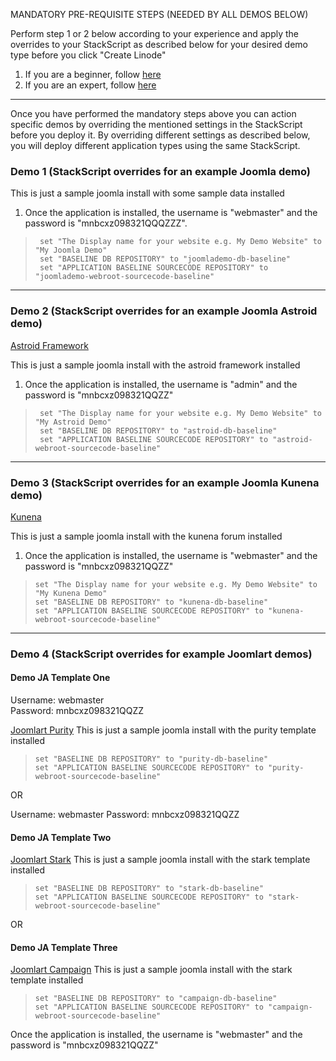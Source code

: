 MANDATORY PRE-REQUISITE STEPS (NEEDED BY ALL DEMOS BELOW)

Perform step 1 or 2 below according to your experience and apply the overrides to your StackScript as described below for your desired demo type before you click "Create Linode"

1. If you are a beginner, follow [here](./QuickStartDemosPrepBeginnerLevel.md)  
2. If you are an expert, follow [here](./QuickStartDemosPrepExpertLevel.md)

-------------------------

Once you have performed the mandatory steps above you can action specific demos by overriding the mentioned settings in the StackScript before you deploy it. By overriding different settings as described below, you will deploy different application types using the same StackScript. 

### Demo 1 (StackScript overrides for an example Joomla demo)

This is just a sample joomla install with some sample data installed 

1. Once the application is installed, the username is "webmaster" and the password is "mnbcxz098321QQQZZZ".
 
>      set "The Display name for your website e.g. My Demo Website" to "My Joomla Demo"  
>      set "BASELINE DB REPOSITORY" to "joomlademo-db-baseline" 
>      set "APPLICATION BASELINE SOURCECODE REPOSITORY" to "joomlademo-webroot-sourcecode-baseline"  

---------------------------

### Demo 2 (StackScript overrides for an example Joomla Astroid demo)

[Astroid Framework](https://astroidframe.work/)

This is just a sample joomla install with the astroid framework installed

1. Once the application is installed, the username is "admin" and the password is "mnbcxz098321QQZZ"
 
>      set "The Display name for your website e.g. My Demo Website" to "My Astroid Demo"   
>      set "BASELINE DB REPOSITORY" to "astroid-db-baseline" 
>      set "APPLICATION BASELINE SOURCECODE REPOSITORY" to "astroid-webroot-sourcecode-baseline"   


----------------------------
### Demo 3 (StackScript overrides for an example Joomla Kunena demo)

[Kunena](https://www.kunena.org)

This is just a sample joomla install with the kunena forum installed

1. Once the application is installed, the username is "webmaster" and the password is "mnbcxz098321QQZZ"
 
>     set "The Display name for your website e.g. My Demo Website" to "My Kunena Demo"   
>     set "BASELINE DB REPOSITORY" to "kunena-db-baseline" 
>     set "APPLICATION BASELINE SOURCECODE REPOSITORY" to "kunena-webroot-sourcecode-baseline"   


----------------------------

### Demo 4 (StackScript overrides for example Joomlart demos) 

#### Demo JA Template One  

Username: webmaster  
Password: mnbcxz098321QQZZ  

[Joomlart Purity](https://www.joomlart.com/joomla/templates/ja-purity-iv)
This is just a sample joomla install with the purity template installed 

>     set "BASELINE DB REPOSITORY" to "purity-db-baseline" 
>     set "APPLICATION BASELINE SOURCECODE REPOSITORY" to "purity-webroot-sourcecode-baseline"   

OR  

Username: webmaster
Password: mnbcxz098321QQZZ

#### Demo JA Template Two  
[Joomlart Stark](https://www.joomlart.com/joomla/templates/ja-stark)
This is just a sample joomla install with the stark template installed 

>     set "BASELINE DB REPOSITORY" to "stark-db-baseline" 
>     set "APPLICATION BASELINE SOURCECODE REPOSITORY" to "stark-webroot-sourcecode-baseline"  

OR 

#### Demo JA Template Three  
[Joomlart Campaign](https://www.joomlart.com/joomla/templates/ja-campaign)
This is just a sample joomla install with the stark template installed 

>     set "BASELINE DB REPOSITORY" to "campaign-db-baseline" 
>     set "APPLICATION BASELINE SOURCECODE REPOSITORY" to "campaign-webroot-sourcecode-baseline"    


Once the application is installed, the username is "webmaster" and the password is "mnbcxz098321QQZZ"
